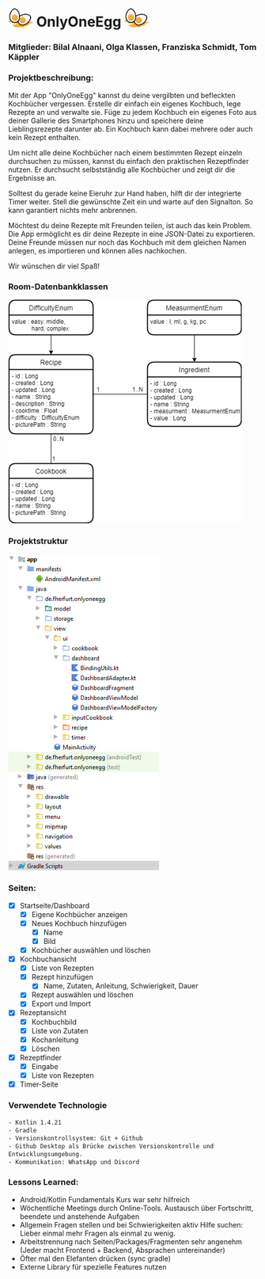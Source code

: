 # <img src="egg.svg" alt="egg" width="50"/> OnlyOneEgg <img src="egg.svg" alt="egg" width="50"/>

### Mitglieder: Bilal Alnaani, Olga Klassen, Franziska Schmidt, Tom Käppler

### Projektbeschreibung:
Mit der App "OnlyOneEgg" kannst du deine vergilbten und befleckten Kochbücher vergessen. Erstelle dir einfach ein eigenes Kochbuch, lege Rezepte an und verwalte sie.
Füge zu jedem Kochbuch ein eigenes Foto aus deiner Gallerie des Smartphones hinzu und speichere deine Lieblingsrezepte darunter ab. 
Ein Kochbuch kann dabei mehrere oder auch kein Rezept enthalten.

Um nicht alle deine Kochbücher nach einem bestimmten Rezept einzeln durchsuchen zu müssen, kannst du einfach den praktischen Rezeptfinder nutzen. 
Er durchsucht selbstständig alle Kochbücher und zeigt dir die Ergebnisse an.

Solltest du gerade keine Eieruhr zur Hand haben, hilft dir der integrierte Timer weiter. Stell die gewünschte Zeit ein und warte auf den Signalton. So kann garantiert nichts mehr anbrennen.

Möchtest du deine Rezepte mit Freunden teilen, ist auch das kein Problem. Die App ermöglicht es dir deine Rezepte in eine JSON-Datei zu exportieren. 
Deine Freunde müssen nur noch das Kochbuch mit dem gleichen Namen anlegen, es importieren und können alles nachkochen.

Wir wünschen dir viel Spaß!


### Room-Datenbankklassen

![DatabaseSchema](PMEDatabaseSchema.png)

### Projektstruktur

![DatabaseSchema](Structure.png)

### Seiten:
- [x] Startseite/Dashboard
  - [x] Eigene Kochbücher anzeigen
  - [x] Neues Kochbuch hinzufügen
	  - [x] Name
    - [x] Bild
  - [x] Kochbücher auswählen und löschen
- [x] Kochbuchansicht
  - [x] Liste von Rezepten
  - [x] Rezept hinzufügen
  	- [x] Name, Zutaten, Anleitung, Schwierigkeit, Dauer
  - [x] Rezept auswählen und löschen
  - [x] Export und Import
- [x] Rezeptansicht
  - [x] Kochbuchbild
  - [x] Liste von Zutaten
  - [x] Kochanleitung
  - [x] Löschen
- [x] Rezeptfinder
  - [x] Eingabe
  - [x] Liste von Rezepten
- [x] Timer-Seite

### Verwendete Technologie
    - Kotlin 1.4.21
    - Gradle
    - Versionskontrollsystem: Git + Github
    - Github Desktop als Brücke zwischen Versionskontrolle und Entwicklungsumgebung.
    - Kommunikation: WhatsApp und Discord
### Lessons Learned:

- Android/Kotlin Fundamentals Kurs war sehr hilfreich
- Wöchentliche Meetings durch Online-Tools. Austausch über Fortschritt, beendete und anstehende Aufgaben 
- Allgemein Fragen stellen und bei Schwierigkeiten aktiv Hilfe suchen: Lieber einmal mehr Fragen als einmal zu wenig.
- Arbeitstrennung nach Seiten/Packages/Fragmenten sehr angenehm (Jeder macht Frontend + Backend, Absprachen untereinander)
- Öfter mal den Elefanten drücken (sync gradle)
- Externe Library für spezielle Features nutzen